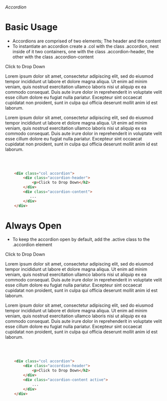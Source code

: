 ###### Accordion

# Basic Usage

* Accordions are comprised of two elements; The header and the content
* To instantiate an accordion create a .col with the class .accordion, nest inside of it two containers, one with the class .accordion-header, the other with the class .accordion-content

<div class="row fluid collapse">
<div class="col accordion">
<div class="accordion-header">
<p>Click to Drop Down</p>
</div>
<div class="accordion-content">
<p>Lorem ipsum dolor sit amet, consectetur adipiscing elit, sed do eiusmod tempor incididunt ut labore et dolore magna aliqua. Ut enim ad minim veniam, quis nostrud exercitation ullamco laboris nisi ut aliquip ex ea commodo consequat. Duis aute irure dolor in reprehenderit in voluptate velit esse cillum dolore eu fugiat nulla pariatur. Excepteur sint occaecat cupidatat non proident, sunt in culpa qui officia deserunt mollit anim id est laborum.</p>

<p>Lorem ipsum dolor sit amet, consectetur adipiscing elit, sed do eiusmod tempor incididunt ut labore et dolore magna aliqua. Ut enim ad minim veniam, quis nostrud exercitation ullamco laboris nisi ut aliquip ex ea commodo consequat. Duis aute irure dolor in reprehenderit in voluptate velit esse cillum dolore eu fugiat nulla pariatur. Excepteur sint occaecat cupidatat non proident, sunt in culpa qui officia deserunt mollit anim id est laborum.</p>
</div>
</div>
</div>
<br>
<br>

```html
    <div class="col accordion">
        <div class="accordion-header">
            <p>Click to Drop Down</h2>
        </div>
        <div class="accordion-content">
           ...
        </div>
    </div>
```

# Always Open

* To keep the accordion open by default, add the .active class to the .accordion element

<div class="row fluid collapse">
<div class="col accordion active">
<div class="accordion-header">
<p>Click to Drop Down</p>
</div>
<div class="accordion-content">
<p>Lorem ipsum dolor sit amet, consectetur adipiscing elit, sed do eiusmod tempor incididunt ut labore et dolore magna aliqua. Ut enim ad minim veniam, quis nostrud exercitation ullamco laboris nisi ut aliquip ex ea commodo consequat. Duis aute irure dolor in reprehenderit in voluptate velit esse cillum dolore eu fugiat nulla pariatur. Excepteur sint occaecat cupidatat non proident, sunt in culpa qui officia deserunt mollit anim id est laborum.</p>

<p>Lorem ipsum dolor sit amet, consectetur adipiscing elit, sed do eiusmod tempor incididunt ut labore et dolore magna aliqua. Ut enim ad minim veniam, quis nostrud exercitation ullamco laboris nisi ut aliquip ex ea commodo consequat. Duis aute irure dolor in reprehenderit in voluptate velit esse cillum dolore eu fugiat nulla pariatur. Excepteur sint occaecat cupidatat non proident, sunt in culpa qui officia deserunt mollit anim id est laborum.</p>
</div>
</div>
</div>
<br>
<br>

```html
    <div class="col accordion">
        <div class="accordion-header">
            <p>Click to Drop Down</h2>
        </div>
        <div class="accordion-content active">
            ...
        </div>
    </div>
```